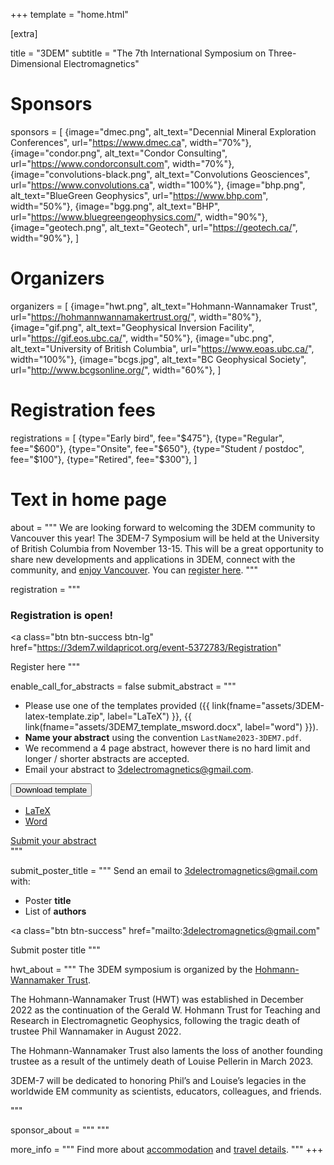 +++
template = "home.html"

[extra]

title = "3DEM"
subtitle = "The 7th International Symposium on Three-Dimensional Electromagnetics"

# Sponsors
sponsors = [
  {image="dmec.png", alt_text="Decennial Mineral Exploration Conferences", url="https://www.dmec.ca", width="70%"},
  {image="condor.png", alt_text="Condor Consulting", url="https://www.condorconsult.com", width="70%"},
  {image="convolutions-black.png", alt_text="Convolutions Geosciences", url="https://www.convolutions.ca", width="100%"},
  {image="bhp.png", alt_text="BlueGreen Geophysics", url="https://www.bhp.com", width="50%"},
  {image="bgg.png", alt_text="BHP", url="https://www.bluegreengeophysics.com/", width="90%"},
  {image="geotech.png", alt_text="Geotech", url="https://geotech.ca/", width="90%"},
]

# Organizers
organizers = [
    {image="hwt.png", alt_text="Hohmann-Wannamaker Trust", url="https://hohmannwannamakertrust.org/", width="80%"},
    {image="gif.png", alt_text="Geophysical Inversion Facility", url="https://gif.eos.ubc.ca/", width="50%"},
    {image="ubc.png", alt_text="University of British Columbia", url="https://www.eoas.ubc.ca/", width="100%"},
    {image="bcgs.jpg", alt_text="BC Geophysical Society", url="http://www.bcgsonline.org/", width="60%"},
]

# Registration fees
registrations = [
    {type="Early bird", fee="$475"},
    {type="Regular", fee="$600"},
    {type="Onsite", fee="$650"},
    {type="Student / postdoc", fee="$100"},
    {type="Retired", fee="$300"},
]

# Text in home page
about = """
We are looking forward to welcoming the 3DEM community to Vancouver this year!
The 3DEM-7 Symposium will be held at the University of British Columbia from
November 13-15. This will be a great opportunity to share
new developments and applications in 3DEM, connect with the community,
and [enjoy Vancouver](/travel). You can
[register here](https://3dem7.wildapricot.org/event-5372783/Registration).
"""

registration = """
### <i class="fa-solid fa-user-plus"></i> Registration is open!

<a
  class="btn btn-success btn-lg"
  href="https://3dem7.wildapricot.org/event-5372783/Registration"
>
  Register here
</a>
"""

enable_call_for_abstracts = false
submit_abstract = """
* Please use one of the templates provided
    ({{
        link(fname="assets/3DEM-latex-template.zip", label="LaTeX")
    }},
    {{
        link(fname="assets/3DEM7_template_msword.docx", label="word")
    }}).
* **Name your abstract** using the convention `LastName2023-3DEM7.pdf`.
* We recommend a 4 page abstract, however there is no hard limit and longer
/ shorter abstracts are accepted.
* Email your abstract to
[3delectromagnetics@gmail.com](mailto:3delectromagnetics@gmail.com).


<div class="d-flex flex-row justify-content-start flex-wrap gap-2">
  <div class="dropdown">
    <button class="btn btn-primary dropdown-toggle" type="button" data-bs-toggle="dropdown" aria-expanded="false">
      Download template
    </button>
    <ul class="dropdown-menu">
      <li><a class="dropdown-item" href="/assets/3DEM-latex-template.zip">
          LaTeX
      </a></li>
      <li><a class="dropdown-item" href="/assets/3DEM7_template_msword.docx">
          Word
      </a></li>
    </ul>
  </div>
  <a
    class="btn btn-success"
    href="mailto:3delectromagnetics@gmail.com"
  >
    Submit your abstract
  </a>
</div>
"""

submit_poster_title = """
Send an email to
[3delectromagnetics@gmail.com](mailto:3delectromagnetics@gmail.com) with:

* Poster **title**
* List of **authors**

<a
  class="btn btn-success"
  href="mailto:3delectromagnetics@gmail.com"
>
  Submit poster title
</a>
"""

hwt_about = """
The 3DEM symposium is organized by the [Hohmann-Wannamaker Trust](https://hohmannwannamakertrust.org/).

The Hohmann-Wannamaker Trust (HWT) was established in December 2022
as the continuation of the Gerald W. Hohmann Trust for Teaching and
Research in Electromagnetic Geophysics, following the tragic death
of trustee Phil Wannamaker in August 2022.

The Hohmann-Wannamaker Trust also laments the loss of another
founding trustee as a result of the untimely death of Louise
Pellerin in March 2023.

3DEM-7 will be dedicated to honoring Phil’s and Louise’s legacies in
the worldwide EM community as scientists, educators, colleagues, and
friends.

"""

sponsor_about = """
"""

more_info = """
Find more about [accommodation](/travel#accommodation) and [travel
details](/travel).
"""
+++
